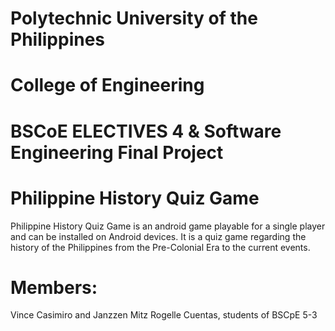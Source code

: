 # Polytechnic University of the Philippines
# College of Engineering

# BSCoE ELECTIVES 4 & Software Engineering Final Project
# Philippine History Quiz Game
Philippine History Quiz Game is an android game playable for a single player and can be installed on Android devices. It is a quiz game regarding the history of the Philippines from the Pre-Colonial Era to the current events.

# Members:
Vince Casimiro and Janzzen Mitz Rogelle Cuentas, students of BSCpE 5-3
